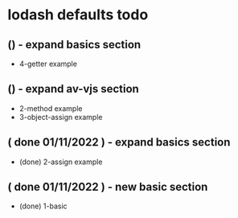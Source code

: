 # lodash defaults todo

## () - expand basics section
* 4-getter example

## () - expand av-vjs section
* 2-method example
* 3-object-assign example

## ( done 01/11/2022 ) - expand basics section
* (done) 2-assign example

## ( done 01/11/2022 ) - new basic section
* (done) 1-basic